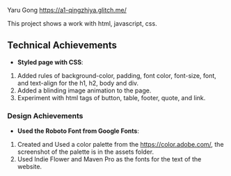 
Yaru Gong
https://a1-qingzhiya.glitch.me/

This project shows a work with html, javascript, css.

## Technical Achievements
- **Styled page with CSS**: 
1. Added rules of background-color, padding, font color, font-size, font, and text-align for the h1, h2, body and div.
2. Added a blinding image animation to the page.
3. Experiment with html tags of button, table, footer, quote, and link.

### Design Achievements
- **Used the Roboto Font from Google Fonts**: 
1. Created and Used a color palette from the https://color.adobe.com/, the screenshot of the palette is in the assets folder.
2. Used Indie Flower and Maven Pro as the fonts for the text of the website.


